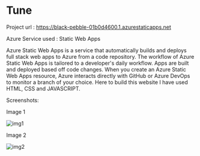 # Tune
Project url : https://black-pebble-01b0d4600.1.azurestaticapps.net

Azure Service used : Static Web Apps

Azure Static Web Apps is a service that automatically builds and deploys full stack web apps to Azure from a code repository. The workflow of Azure Static Web Apps is tailored to a developer's daily workflow. Apps are built and deployed based off code changes. When you create an Azure Static Web Apps resource, Azure interacts directly with GitHub or Azure DevOps to monitor a branch of your choice. Here to build this website I have used HTML, CSS and JAVASCRIPT.


Screenshots:

Image 1

![img1](https://user-images.githubusercontent.com/92007582/155543711-3709eed1-c659-41c4-b48a-69db225ac733.png)



Image 2

![img2](https://user-images.githubusercontent.com/92007582/155544606-e757de25-76f7-4a21-8c16-462953249197.jpeg)
